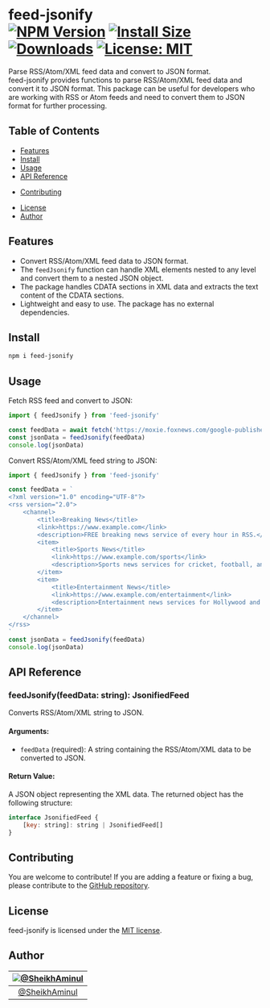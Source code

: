 feed-jsonify<br>
[![NPM Version](https://img.shields.io/npm/v/feed-jsonify.svg?branch=main)](https://www.npmjs.com/package/feed-jsonify)
[![Install Size](https://badgen.net/packagephobia/install/feed-jsonify)](https://packagephobia.now.sh/result?p=feed-jsonify)
[![Downloads](https://img.shields.io/npm/dt/feed-jsonify)](https://www.npmjs.com/package/feed-jsonify)
[![License: MIT](https://img.shields.io/badge/License-MIT-blue.svg)](https://github.com/SheikhAminul/feed-jsonify/blob/main/LICENSE)
================

Parse RSS/Atom/XML feed data and convert to JSON format.<br>
feed-jsonify provides functions to parse RSS/Atom/XML feed data and convert it to JSON format. This package can be useful for developers who are working with RSS or Atom feeds and need to convert them to JSON format for further processing.


## Table of Contents

-   [Features](#features)
-   [Install](#install)
-   [Usage](#usage)
-   [API Reference](#api-reference)
*   [Contributing](#contributing)
-   [License](#license)
-   [Author](#author)


## Features

- Convert RSS/Atom/XML feed data to JSON format.
- The `feedJsonify` function can handle XML elements nested to any level and convert them to a nested JSON object.
- The package handles CDATA sections in XML data and extracts the text content of the CDATA sections.
- Lightweight and easy to use. The package has no external dependencies.

## Install

```sh
npm i feed-jsonify
```

## Usage

Fetch RSS feed and convert to JSON:
```javascript
import { feedJsonify } from 'feed-jsonify'

const feedData = await fetch('https://moxie.foxnews.com/google-publisher/world.xml').then(response => response.text())
const jsonData = feedJsonify(feedData)
console.log(jsonData)
```

Convert RSS/Atom/XML feed string to JSON:
```javascript
import { feedJsonify } from 'feed-jsonify'

const feedData = `
<?xml version="1.0" encoding="UTF-8"?>
<rss version="2.0">
	<channel>
		<title>Breaking News</title>
		<link>https://www.example.com</link>
		<description>FREE breaking news service of every hour in RSS.</description>
		<item>
			<title>Sports News</title>
			<link>https://www.example.com/sports</link>
			<description>Sports news services for cricket, football, and more.</description>
		</item>
		<item>
			<title>Entertainment News</title>
			<link>https://www.example.com/entertainment</link>
			<description>Entertainment news services for Hollywood and more.</description>
		</item>
	</channel>
</rss>
`
const jsonData = feedJsonify(feedData)
console.log(jsonData)
```


## API Reference
### feedJsonify(feedData: string): JsonifiedFeed
Converts RSS/Atom/XML string to JSON.

#### Arguments:

- `feedData` (required): A string containing the RSS/Atom/XML data to be converted to JSON.

#### Return Value:

A JSON object representing the XML data. The returned object has the following structure:
```javascript
interface JsonifiedFeed {
    [key: string]: string | JsonifiedFeed[]
}
```


## Contributing

You are welcome to contribute! If you are adding a feature or fixing a bug, please contribute to the [GitHub repository](https://github.com/SheikhAminul/feed-jsonify/).


## License

feed-jsonify is licensed under the [MIT license](https://github.com/SheikhAminul/feed-jsonify/blob/main/LICENSE).


## Author

|[![@SheikhAminul](https://avatars.githubusercontent.com/u/25372039?v=4&s=96)](https://github.com/SheikhAminul)|
|:---:|
|[@SheikhAminul](https://github.com/SheikhAminul)|
